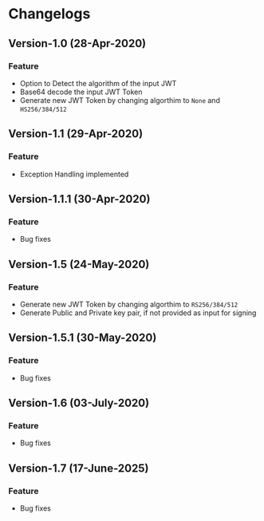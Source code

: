 # Changelogs
## Version-1.0 (28-Apr-2020)
### Feature
- Option to Detect the algorithm of the input JWT
- Base64 decode the input JWT Token
- Generate new JWT Token by changing algorthim to `None` and `HS256/384/512`

## Version-1.1 (29-Apr-2020)
### Feature
- Exception Handling implemented

## Version-1.1.1 (30-Apr-2020)
### Feature
- Bug fixes

## Version-1.5 (24-May-2020)
### Feature
- Generate new JWT Token by changing algorthim to `RS256/384/512`
- Generate Public and Private key pair, if not provided as input for signing

## Version-1.5.1 (30-May-2020)
### Feature
- Bug fixes

## Version-1.6 (03-July-2020)
### Feature
- Bug fixes

## Version-1.7 (17-June-2025)
### Feature
- Bug fixes
